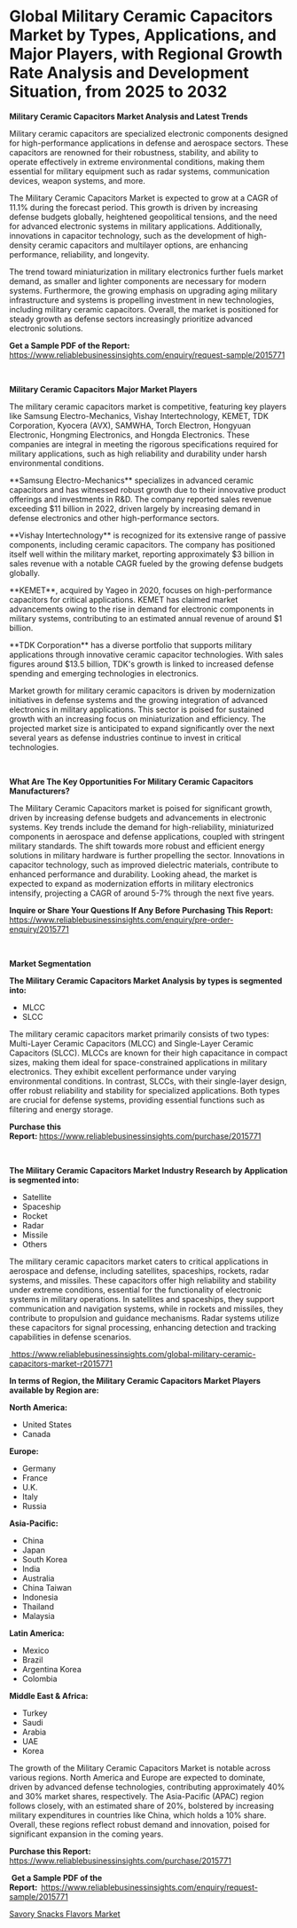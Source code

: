 <p><h1>Global Military Ceramic Capacitors Market by Types, Applications, and Major Players, with Regional Growth Rate Analysis and Development Situation, from 2025 to 2032</h1></p><p><strong>Military Ceramic Capacitors Market Analysis and Latest Trends</strong></p>
<p><p>Military ceramic capacitors are specialized electronic components designed for high-performance applications in defense and aerospace sectors. These capacitors are renowned for their robustness, stability, and ability to operate effectively in extreme environmental conditions, making them essential for military equipment such as radar systems, communication devices, weapon systems, and more.</p><p>The Military Ceramic Capacitors Market is expected to grow at a CAGR of 11.1% during the forecast period. This growth is driven by increasing defense budgets globally, heightened geopolitical tensions, and the need for advanced electronic systems in military applications. Additionally, innovations in capacitor technology, such as the development of high-density ceramic capacitors and multilayer options, are enhancing performance, reliability, and longevity. </p><p>The trend toward miniaturization in military electronics further fuels market demand, as smaller and lighter components are necessary for modern systems. Furthermore, the growing emphasis on upgrading aging military infrastructure and systems is propelling investment in new technologies, including military ceramic capacitors. Overall, the market is positioned for steady growth as defense sectors increasingly prioritize advanced electronic solutions.</p></p>
<p><strong>Get a Sample PDF of the Report:&nbsp;</strong> <a href="https://www.reliablebusinessinsights.com/enquiry/request-sample/2015771?utm_campaign=1121&utm_medium=2&utm_source=Github&utm_content=ia&utm_term=17012025&utm_id=military-ceramic-capacitors">https://www.reliablebusinessinsights.com/enquiry/request-sample/2015771</a></p>
<p>&nbsp;</p>
<p><strong>Military Ceramic Capacitors Major Market Players</strong></p>
<p><p>The military ceramic capacitors market is competitive, featuring key players like Samsung Electro-Mechanics, Vishay Intertechnology, KEMET, TDK Corporation, Kyocera (AVX), SAMWHA, Torch Electron, Hongyuan Electronic, Hongming Electronics, and Hongda Electronics. These companies are integral in meeting the rigorous specifications required for military applications, such as high reliability and durability under harsh environmental conditions.</p><p>**Samsung Electro-Mechanics** specializes in advanced ceramic capacitors and has witnessed robust growth due to their innovative product offerings and investments in R&D. The company reported sales revenue exceeding $11 billion in 2022, driven largely by increasing demand in defense electronics and other high-performance sectors.</p><p>**Vishay Intertechnology** is recognized for its extensive range of passive components, including ceramic capacitors. The company has positioned itself well within the military market, reporting approximately $3 billion in sales revenue with a notable CAGR fueled by the growing defense budgets globally.</p><p>**KEMET**, acquired by Yageo in 2020, focuses on high-performance capacitors for critical applications. KEMET has claimed market advancements owing to the rise in demand for electronic components in military systems, contributing to an estimated annual revenue of around $1 billion.</p><p>**TDK Corporation** has a diverse portfolio that supports military applications through innovative ceramic capacitor technologies. With sales figures around $13.5 billion, TDK's growth is linked to increased defense spending and emerging technologies in electronics.</p><p>Market growth for military ceramic capacitors is driven by modernization initiatives in defense systems and the growing integration of advanced electronics in military applications. This sector is poised for sustained growth with an increasing focus on miniaturization and efficiency. The projected market size is anticipated to expand significantly over the next several years as defense industries continue to invest in critical technologies.</p></p>
<p>&nbsp;</p>
<p><strong>What Are The Key Opportunities For Military Ceramic Capacitors Manufacturers?</strong></p>
<p><p>The Military Ceramic Capacitors market is poised for significant growth, driven by increasing defense budgets and advancements in electronic systems. Key trends include the demand for high-reliability, miniaturized components in aerospace and defense applications, coupled with stringent military standards. The shift towards more robust and efficient energy solutions in military hardware is further propelling the sector. Innovations in capacitor technology, such as improved dielectric materials, contribute to enhanced performance and durability. Looking ahead, the market is expected to expand as modernization efforts in military electronics intensify, projecting a CAGR of around 5-7% through the next five years.</p></p>
<p><strong>Inquire or Share Your Questions If Any Before Purchasing This Report:</strong> <a href="https://www.reliablebusinessinsights.com/enquiry/pre-order-enquiry/2015771?utm_campaign=1121&utm_medium=2&utm_source=Github&utm_content=ia&utm_term=17012025&utm_id=military-ceramic-capacitors">https://www.reliablebusinessinsights.com/enquiry/pre-order-enquiry/2015771</a></p>
<p>&nbsp;</p>
<p><strong>Market Segmentation</strong></p>
<p><strong>The Military Ceramic Capacitors Market Analysis by types is segmented into:</strong></p>
<p><ul><li>MLCC</li><li>SLCC</li></ul></p>
<p><p>The military ceramic capacitors market primarily consists of two types: Multi-Layer Ceramic Capacitors (MLCC) and Single-Layer Ceramic Capacitors (SLCC). MLCCs are known for their high capacitance in compact sizes, making them ideal for space-constrained applications in military electronics. They exhibit excellent performance under varying environmental conditions. In contrast, SLCCs, with their single-layer design, offer robust reliability and stability for specialized applications. Both types are crucial for defense systems, providing essential functions such as filtering and energy storage.</p></p>
<p><strong>Purchase this Report:&nbsp;</strong><a href="https://www.reliablebusinessinsights.com/purchase/2015771?utm_campaign=1121&utm_medium=2&utm_source=Github&utm_content=ia&utm_term=17012025&utm_id=military-ceramic-capacitors">https://www.reliablebusinessinsights.com/purchase/2015771</a></p>
<p>&nbsp;</p>
<p><strong>The Military Ceramic Capacitors Market Industry Research by Application is segmented into:</strong></p>
<p><ul><li>Satellite</li><li>Spaceship</li><li>Rocket</li><li>Radar</li><li>Missile</li><li>Others</li></ul></p>
<p><p>The military ceramic capacitors market caters to critical applications in aerospace and defense, including satellites, spaceships, rockets, radar systems, and missiles. These capacitors offer high reliability and stability under extreme conditions, essential for the functionality of electronic systems in military operations. In satellites and spaceships, they support communication and navigation systems, while in rockets and missiles, they contribute to propulsion and guidance mechanisms. Radar systems utilize these capacitors for signal processing, enhancing detection and tracking capabilities in defense scenarios.</p></p>
<p><a href="https://www.reliablebusinessinsights.com/global-military-ceramic-capacitors-market-r2015771?utm_campaign=1121&utm_medium=2&utm_source=Github&utm_content=ia&utm_term=17012025&utm_id=military-ceramic-capacitors">&nbsp;https://www.reliablebusinessinsights.com/global-military-ceramic-capacitors-market-r2015771</a></p>
<p><strong>In terms of Region, the Military Ceramic Capacitors Market Players available by Region are:</strong></p>
<p>
    <p> <strong> North America: </strong>
        <ul>
            <li>United States</li>
            <li>Canada</li>
        </ul>
        </p> 
    <p> <strong> Europe: </strong>
        <ul>
            <li>Germany</li>
            <li>France</li>
            <li>U.K.</li>
            <li>Italy</li>
            <li>Russia</li>
        </ul>
        </p> 
    <p> <strong> Asia-Pacific: </strong>
        <ul>
            <li>China</li>
            <li>Japan</li>
            <li>South Korea</li>
            <li>India</li>
            <li>Australia</li>
            <li>China Taiwan</li>
            <li>Indonesia</li>
            <li>Thailand</li>
            <li>Malaysia</li>
        </ul>
        </p> 
    <p> <strong> Latin America: </strong>
        <ul>
            <li>Mexico</li>
            <li>Brazil</li>
            <li>Argentina Korea</li>
            <li>Colombia</li>
        </ul>
        </p> 
    <p> <strong> Middle East & Africa: </strong>
        <ul>
            <li>Turkey</li>
            <li>Saudi</li>
            <li>Arabia</li>
            <li>UAE</li>
            <li>Korea</li>
        </ul>
    </p>
    </p>
<p><p>The growth of the Military Ceramic Capacitors Market is notable across various regions. North America and Europe are expected to dominate, driven by advanced defense technologies, contributing approximately 40% and 30% market shares, respectively. The Asia-Pacific (APAC) region follows closely, with an estimated share of 20%, bolstered by increasing military expenditures in countries like China, which holds a 10% share. Overall, these regions reflect robust demand and innovation, poised for significant expansion in the coming years.</p></p>
<p><strong>Purchase this Report: </strong><a href="https://www.reliablebusinessinsights.com/purchase/2015771?utm_campaign=1121&utm_medium=2&utm_source=Github&utm_content=ia&utm_term=17012025&utm_id=military-ceramic-capacitors">https://www.reliablebusinessinsights.com/purchase/2015771</a></p>
<p>&nbsp;<strong>Get a Sample PDF of the Report:&nbsp;&nbsp;</strong><a href="https://www.reliablebusinessinsights.com/enquiry/request-sample/2015771?utm_campaign=1121&utm_medium=2&utm_source=Github&utm_content=ia&utm_term=17012025&utm_id=military-ceramic-capacitors">https://www.reliablebusinessinsights.com/enquiry/request-sample/2015771</a></p>
<p><strong></strong></p>
<p><p><a href="https://github.com/jaquelynhasenaue8/Market-Research-Report-List-1/blob/main/savory-snacks-flavors-market.md?utm_campaign=1121&utm_medium=2&utm_source=Github&utm_content=ia&utm_term=17012025&utm_id=military-ceramic-capacitors">Savory Snacks Flavors Market</a></p></p>